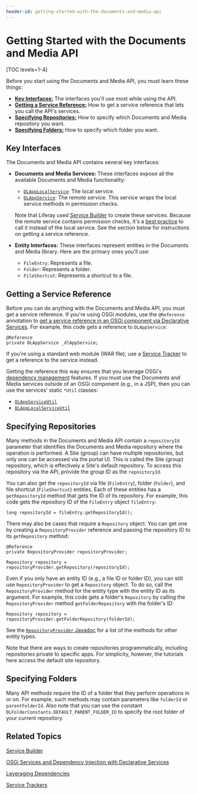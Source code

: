 ```yaml
---
header-id: getting-started-with-the-documents-and-media-api
---
```


# Getting Started with the Documents and Media API

[TOC levels=1-4]

Before you start using the Documents and Media API, you must learn these things: 

-   [**Key Interfaces:**](#key-interfaces) 
    The interfaces you'll use most while using the API. 
-   [**Getting a Service Reference:**](#getting-a-service-reference) 
    How to get a service reference that lets you call the API's services. 
-   [**Specifying Repositories:**](#specifying-repositories) How to specify
    which Documents and Media repository you want. 
-   [**Specifying Folders:**](#specifying-folders) How to specify which folder
    you want. 

## Key Interfaces

The Documents and Media API contains several key interfaces: 

-   **Documents and Media Services:** These interfaces expose all the available 
    Documents and Media functionality: 

    -   [`DLAppLocalService`](@platform-ref@/7.1-latest/javadocs/portal-kernel/com/liferay/document/library/kernel/service/DLAppLocalService.html): 
        The local service. 
    -   [`DLAppService`](@platform-ref@/7.1-latest/javadocs/portal-kernel/com/liferay/document/library/kernel/service/DLAppService.html): 
        The remote service. This service wraps the local service 
        methods in permission checks. 

    Note that Liferay used 
    [Service Builder](/docs/7-1/tutorials/-/knowledge_base/t/service-builder) 
    to create these services. Because the remote service contains permission 
    checks, it's a 
    [best practice](/docs/7-1/tutorials/-/knowledge_base/t/creating-remote-services#using-service-builder-to-generate-remote-services) 
    to call it instead of the local service. See the section below for 
    instructions on getting a service reference. 

-   **Entity Interfaces:** These interfaces represent entities in the Documents 
    and Media library. Here are the primary ones you'll use: 

    -   `FileEntry`: Represents a file. 
    -   `Folder`: Represents a folder. 
    -   `FileShortcut`: Represents a shortcut to a file.

## Getting a Service Reference

Before you can do anything with the Documents and Media API, you must get
a service reference. If you're using OSGi modules, use the `@Reference`
annotation to 
[get a service reference in an OSGi component via Declarative Services](/docs/7-1/tutorials/-/knowledge_base/t/osgi-services-and-dependency-injection-with-declarative-services).
For example, this code gets a reference to `DLAppService`: 

    @Reference
    private DLAppService _dlAppService;

If you're using a standard web module (WAR file), use a 
[Service Tracker](/docs/7-1/tutorials/-/knowledge_base/t/service-trackers)
to get a reference to the service instead. 

Getting the reference this way ensures that you leverage OSGi's 
[dependency management](/docs/7-1/tutorials/-/knowledge_base/t/leveraging-dependencies)
features. If you must use the Documents and Media services outside of an OSGi
component (e.g., in a JSP), then you can use the services' static `*Util`
classes: 

-   [`DLAppServiceUtil`](@platform-ref@/7.1-latest/javadocs/portal-kernel/com/liferay/document/library/kernel/service/DLAppServiceUtil.html)
-   [`DLAppLocalServiceUtil`](@platform-ref@/7.1-latest/javadocs/portal-kernel/com/liferay/document/library/kernel/service/DLAppLocalServiceUtil.html)

## Specifying Repositories

Many methods in the Documents and Media API contain a `repositoryId` parameter
that identifies the Documents and Media repository where the operation is
performed. A Site (group) can have multiple repositories, but only one can be
accessed via the portal UI. This is called the Site (group) repository, which is
effectively a Site's default repository. To access this repository via the API,
provide the group ID as the `repositoryId`. 

You can also get the `repositoryId` via file (`FileEntry`), folder (`Folder`), 
and file shortcut (`FileShortcut`) entities. Each of these entities has
a `getRepositoryId` method that gets the ID of its repository. For example, this
code gets the repository ID of the `FileEntry` object `fileEntry`: 

    long repositoryId = fileEntry.getRepositoryId();

There may also be cases that require a `Repository` object. You can get one by 
creating a `RepositoryProvider` reference and passing the repository ID to its 
`getRepository` method: 

    @Reference
    private RepositoryProvider repositoryProvider;

    Repository repository = repositoryProvider.getRepository(repositoryId);

Even if you only have an entity ID (e.g., a file ID or folder ID), you can still 
use `RepositoryProvider` to get a `Repository` object. To do so, call the 
`RepositoryProvider` method for the entity type with the entity ID as its 
argument. For example, this code gets a folder's `Repository` by calling the 
`RepositoryProvider` method `getFolderRepository` with the folder's ID: 

    Repository repository = repositoryProvider.getFolderRepository(folderId);

See the 
[`RepositoryProvider` Javadoc](@platform-ref@/7.1-latest/javadocs/portal-kernel/com/liferay/portal/kernel/repository/RepositoryProvider.html)
for a list of the methods for other entity types. 

Note that there are ways to create repositories programmatically, including 
repositories private to specific apps. For simplicity, however, the tutorials 
here access the default site repository. 

## Specifying Folders

Many API methods require the ID of a folder that they perform operations in or 
on. For example, such methods may contain parameters like `folderId` or 
`parentFolderId`. Also note that you can use the constant 
`DLFolderConstants.DEFAULT_PARENT_FOLDER_ID` to specify the root folder of your
current repository. 

## Related Topics

[Service Builder](/docs/7-1/tutorials/-/knowledge_base/t/service-builder)

[OSGi Services and Dependency Injection with Declarative Services](/docs/7-1/tutorials/-/knowledge_base/t/osgi-services-and-dependency-injection-with-declarative-services)

[Leveraging Dependencies](/docs/7-1/tutorials/-/knowledge_base/t/leveraging-dependencies)

[Service Trackers](/docs/7-1/tutorials/-/knowledge_base/t/service-trackers)
